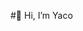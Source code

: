 #👋 Hi, I’m Yaco

<!---
Yaco10/Yaco10 is a ✨ special ✨ repository because its `README.md` (this file) appears on your GitHub profile.
You can click the Preview link to take a look at your changes.
--->
